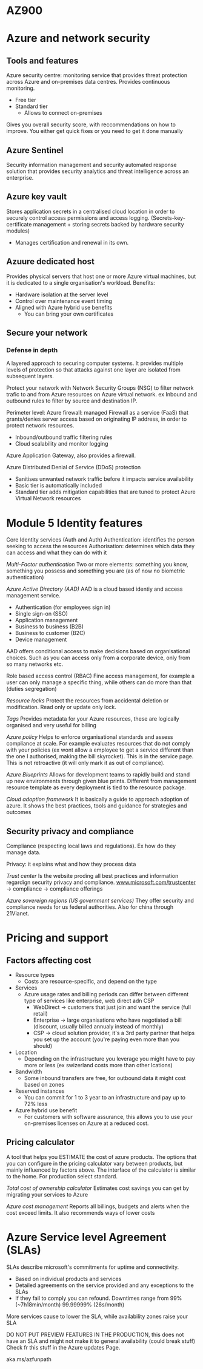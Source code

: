 # AZ900



# Azure and network security

## Tools and features
Azure security centre: monitoring service that provides threat protection across Azure and on-premises data centres. Provides continuous monitoring. 
- Free tier
- Standard tier
	+ Allows to connect on-premises


Gives you overall security score, with reccommendations on how to improve. You either get quick fixes or you need to get it done manually



## Azure Sentinel
Security information management and security automated response solution that provides security analytics and threat intelligence across an enterprise.


## Azure key vault
Stores application secrets in a centralised cloud location in order to securely control access permissions and access logging. (Secrets-key-certificate management + storing secrets backed by hardware security modules)
- Manages certification and renewal in its own.



## Azuure dedicated host
Provides physical servers that host one or more Azure virtual machines, but it is dedicated to a single organisation's workload. Benefits:
- Hardware isolation at the server level
- Control over maintenance event timing
- Aligned with Azure hybrid use benefits
	+ You can bring your own certificates 
	



## Secure your network

### Defense in depth
A layered approach to securing computer systems. It provides multiple levels of protection so that attacks against one layer are isolated from subsequent layers.

Protect your network with Network Security Groups (NSG) to filter network trafic to and from Azure resources on Azure virtual network. ex Inbound and outbound rules to filter by source and destination IP.

Perimeter level:
Azure firewall: managed Firewall as a service (FaaS) that grants/denies server access based on originating IP address, in order to protect network resources.
- Inbound/outbound traffic filtering rules
- Cloud scalability and monitor logging

Azure Application Gateway, also provides a firewall.
 
Azure Distributed Denial of Service (DDoS) protection
- Sanitises unwanted network traffic before it impacts service availability
- Basic tier is automatically included
- Standard tier adds mitigation capabilities that are tuned to protect Azure Virtual Network resources









# Module 5 Identity features

Core Identity services (Auth and Auth)
Authentication: identifies the person seeking to access the resources
Authorisation: determines which data they can access and what they can do with it


*Multi-Factor authentication*
Two or more elements: something you know, something you possess and something you are (as of now no biometric authentication)


*Azure Active Directory (AAD)*
AAD is a cloud based identiy and access management service.
- Authentication (for employees sign in)
- Single sign-on (SSO)
- Application management
- Business to business (B2B)
- Business to customer (B2C)
- Device management

AAD offers conditional access to make decisions based on organisational choices. Such as you can access only from a corporate device, only from so many networks etc.


Role based access control (RBAC)
Fine access management, for example a user can only manage a specific thing, while others can do more than that (duties segregation)



*Resource locks*
Protect the resources from accidental deletion or modification. Read only or update only lock. 


*Tags*
Provides metadata for your Azure resources, these are logically organised and very useful for billing



*Azure policy*
Helps to enforce organisational standards and assess compliance at scale. For example evaluates resources that do not comply with your policies (ex wont allow a employee to get a service different than the one I authorised, making the bill skyrocket). This is in the service page. This is not retroactive (it will only mark it as out of compliance).




*Azure Blueprints*
Allows for development teams to rapidly build and stand up new environments through given blue prints. Different from management resource template as every deployment is tied to the resource package.




*Cloud adoption framework*
It is basically a guide to approach adoption of azure. It shows the best practices, tools and guidance for strategies and outcomes






## Security privacy and compliance
Compliance (respecting local laws and regulations). Ex how do they manage data.

Privacy: it explains what and how they process data



*Trust center*
Is the website proding all best practices and information regardign security privacy and compliance. www.microsoft.com/trustcenter -> compliance -> compliance offerings


*Azure sovereign regions (US government services)*
They offer security and compliance needs for us federal authorities. Also for china through 21Vianet.





















# Pricing and support

## Factors affecting cost
- Resource types
	+ Costs are resource-specific, and depend on the type
- Services
	+ Azure usage rates and billing periods can differ between different type of services like enterprise, web direct adn CSP
		* WebDirect -> customers that just join and want the service (full retail)
		* Enterprise -> large organisations who have negotiated a bill (discount, usually billed annualy instead of monthly)
		* CSP -> cloud solution provider, it's a 3rd party partner that helps you set up the account (you're paying even more than you should)
- Location
	+ Depending on the infrastructure you leverage you might have to pay more or less (ex swizerland costs more than other lcations)
- Bandwidth
	+ Some inbound transfers are free, for outbound data it might cost based on zones
- Reserved instances
	+ You can commit for 1 to 3 year to an infrastructure and pay up to 72% less
- Azure hybrid use benefit
	+ For customers with software assurance, this allows you to use your on-premises licenses on Azure at a reduced cost.




## Pricing calculator
A tool that helps you ESTIMATE the cost of azure products. The options that you can configure in the pricing calculator vary between products, but mainly influenced by factors above. The interface of the calculator is similar to the home.
For production select standard.


*Total cost of ownership calculator*
Estimates cost savings you can get by migrating your services to Azure


*Azure cost management*
Reports all billings, budgets and alerts when the cost exceed limits. It also recommends ways of lower costs









# Azure Service level Agreement (SLAs)
SLAs describe microsoft's commitments for uptime and connectivity.
- Based on individual products and services
- Detailed agreements on the service provided and any exceptions to the SLAs
- If they fail to comply you can refound.
Downtimes range from 99% (~7h18min/month) 99.99999% (26s/month)

More services cause to lower the SLA, while availability zones raise your SLA


DO NOT PUT PREVIEW FEATURES IN THE PRODUCTION, this does not have an SLA and might not make it to general availability (could break stuff)
Check fr this stuff in the Azure updates Page.



aka.ms/azfunpath











































































